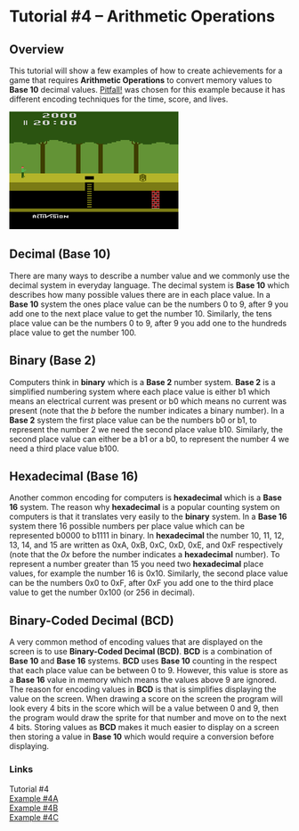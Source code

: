 # Tutorial #4 – Arithmetic Operations
## Overview
This tutorial will show a few examples of how to create achievements for a game that requires **Arithmetic Operations** to convert memory values to **Base 10** decimal values. [Pitfall!](https://retroachievements.org/game/11191) was chosen for this example because it has different encoding techniques for the time, score, and lives.
 
![Pitfall! Title Screen](Pitfall_Title.png)
## Decimal (Base 10)
There are many ways to describe a number value and we commonly use the decimal system in everyday language.  The decimal system is **Base 10** which describes how many possible values there are in each place value.  In a **Base 10** system the ones place value can be the numbers 0 to 9, after 9 you add one to the next place value to get the number 10.  Similarly, the tens place value can be the numbers 0 to 9, after 9 you add one to the hundreds place value to get the number 100.
## Binary (Base 2)
Computers think in **binary** which is a **Base 2** number system.  **Base 2** is a simplified numbering system where each place value is either b1 which means an electrical current was present or b0 which means no current was present (note that the *b* before the number indicates a binary number).  In a **Base 2** system the first place value can be the numbers b0 or b1, to represent the number 2 we need the second place value b10. Similarly, the second place value can either be a b1 or a b0, to represent the number 4 we need a third place value b100.
## Hexadecimal (Base 16)
Another common encoding for computers is **hexadecimal** which is a **Base 16** system. The reason why **hexadecimal** is a popular counting system on computers is that it translates very easily to the **binary** system.  In a **Base 16** system there 16 possible numbers per place value which can be represented b0000 to b1111 in binary. In **hexadecimal** the number 10, 11, 12, 13, 14, and 15 are written as 0xA, 0xB, 0xC, 0xD, 0xE, and 0xF respectively (note that the *0x* before the number indicates a **hexadecimal** number).  To represent a number greater than 15 you need two **hexadecimal** place values, for example the number 16 is 0x10. Similarly, the second place value can be the numbers 0x0 to 0xF, after 0xF you add one to the third place value to get the number 0x100 (or 256 in decimal).
## Binary-Coded Decimal (BCD)
A very common method of encoding values that are displayed on the screen is to use **Binary-Coded Decimal (BCD)**.  **BCD** is a combination of **Base 10** and **Base 16** systems.  **BCD** uses **Base 10** counting in the respect that each place value can be between 0 to 9.  However, this value is store as a **Base 16** value in memory which means the values above 9 are ignored.  The reason for encoding values in **BCD** is that is simplifies displaying the value on the screen.  When drawing a score on the screen the program will look every 4 bits in the score which will be a value between 0 and 9, then the program would draw the sprite for that number and move on to the next 4 bits.  Storing values as **BCD** makes it much easier to display on a screen then storing a value in **Base 10** which would require a conversion before displaying.
### Links
Tutorial #4<br>
[Example #4A](Example_4A.md)<br>
[Example #4B](Example_4B.md)<br>
[Example #4C](Example_4C.md)